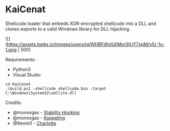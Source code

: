 # KaiCenat

Shellcode loader that embeds XOR-encrypted shellcode into a DLL and clones exports to a valid Windows library for DLL hijacking.

![](https://assets.bwbx.io/images/users/iqjWHBFdfxIU/iMorSlUY7xpM/v5/-1x-1.png | 500)

Requirements:
- Python3
- Visual Studio

```
cd KaiCenat
.\build.ps1 -shellcode shellcode.bin -target C:\Windows\System32\xmllite.dll
```

Credits:
- @monoxgas - [Stability Hooking](https://gist.github.com/monoxgas/5027de10caad036c864efb32533202ec)
- @monoxgas - [Koppeling](https://github.com/monoxgas/Koppeling)
- @9emin1 - [Charlotte](https://github.com/9emin1/charlotte)
